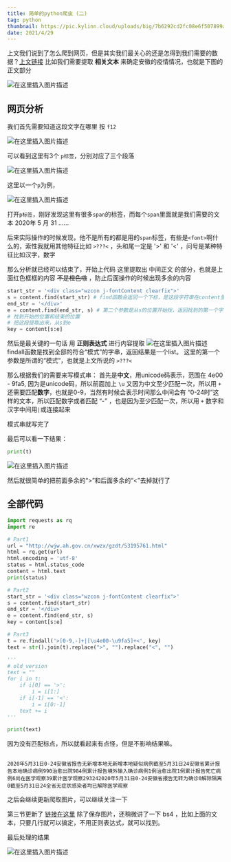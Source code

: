 ```yaml
---
title: 简单的python爬虫 (二)
tag: python
thumbnail: https://pic.kylinn.cloud/uploads/big/7b6292cd2fc08e6f507899a02d5d580f.jpg
date: 2021/4/29
---
```


上文我们说到了怎么爬到网页，但是其实我们最关心的还是怎得到我们需要的数据？[上文链接](https://kylinn.cloud/2021/04/26/%E7%AE%80%E5%8D%95%E7%9A%84%E7%88%AC%E8%99%AB1)
比如我们需要提取 **相关文本** 来确定安徽的疫情情况，也就是下图的正文部分

![在这里插入图片描述](https://img-blog.csdnimg.cn/20200608105313238.png?x-oss-process=image/watermark,type_ZmFuZ3poZW5naGVpdGk,shadow_10,text_aHR0cHM6Ly9ibG9nLmNzZG4ubmV0L2t5bGluaG9sbWVz,size_16,color_FFFFFF,t_70#pic_center)

## 网页分析
我们首先需要知道这段文字在哪里
按 `f12`

![在这里插入图片描述](https://img-blog.csdnimg.cn/20200608105943100.png?x-oss-process=image/watermark,type_ZmFuZ3poZW5naGVpdGk,shadow_10,text_aHR0cHM6Ly9ibG9nLmNzZG4ubmV0L2t5bGluaG9sbWVz,size_16,color_FFFFFF,t_70#pic_center)

可以看到这里有3个 `p标签`，分别对应了三个段落

![在这里插入图片描述](https://img-blog.csdnimg.cn/20200608110249869.png?x-oss-process=image/watermark,type_ZmFuZ3poZW5naGVpdGk,shadow_10,text_aHR0cHM6Ly9ibG9nLmNzZG4ubmV0L2t5bGluaG9sbWVz,size_16,color_FFFFFF,t_70#pic_center)

这里以一个`p`为例，

![在这里插入图片描述](https://img-blog.csdnimg.cn/20200608110551247.png?x-oss-process=image/watermark,type_ZmFuZ3poZW5naGVpdGk,shadow_10,text_aHR0cHM6Ly9ibG9nLmNzZG4ubmV0L2t5bGluaG9sbWVz,size_16,color_FFFFFF,t_70#pic_center)

打开`p标签`，刚好发现这里有很多`span`的标签，而每个`span`里面就是我们需要的文本
2020年 5 月 31 ……

后来实际操作的时候发现，他不是所有的都是用的`span`标签，有些是`<font>`啊什么的，索性我就用其他特征比如
 `>???<`  ，头和尾一定是 '>' 和 '<' ，问号是某种特征比如汉字，数字

那么分析就已经可以结束了，开始上代码
这里提取出 中间正文 的部分，也就是上面红色框框的内容 ~~不是橙色嗷~~ ，防止后面操作的时候出现多余的内容
```python
start_str = '<div class="wzcon j-fontContent clearfix">'
s = content.find(start_str) # find函数会返回一个下标，是这段字符串在content里的位置
end_str = '</div>'
e = content.find(end_str, s) # 第二个参数是从s的位置开始找，返回找到的第一个字串的位置
# 找到开始的位置和结束的位置
# 把这段提取出来，从s到e
key = content[s:e]
```
然后是最关键的一句话
用 **正则表达式** 进行内容提取
![在这里插入图片描述](https://img-blog.csdnimg.cn/20200608115951292.png)
findall函数是找到全部的符合“模式”的字串，返回结果是一个list。
这里的第一个参数是所谓的“模式”，也就是上文所说的 `>???<`

那么根据我们的需要来写模式串：
首先是**中文**，用unicode码表示，范围在 4e00 - 9fa5, 因为是unicode码，所以前面加上 `\u` 又因为中文至少匹配一次，所以用 `+`
还需要匹配**数字**，也就是0-9，当然有时候会表示时间那么中间会有 “0-24时”这样的文本，所以匹配数字或者匹配 “-” ，也是因为至少匹配一次，所以用 `+`
数字和汉字中间用`|`或连接起来

模式串就写完了

最后可以看一下结果：
```python
print(t)
```
![在这里插入图片描述](https://img-blog.csdnimg.cn/20200608121148447.png)

然后就很简单的把前面多余的“>”和后面多余的“<”去掉就行了

## 全部代码

```python
import requests as rq
import re

# Part1
url = "http://wjw.ah.gov.cn/xwzx/gzdt/53195761.html"
html = rq.get(url)
html.encoding = 'utf-8'
status = html.status_code
content = html.text
print(status)

# Part2
start_str = '<div class="wzcon j-fontContent clearfix">'
s = content.find(start_str)
end_str = '</div>'
e = content.find(end_str, s)
key = content[s:e]

# Part3
t = re.findall('>[0-9,-]+|[\u4e00-\u9fa5]+<', key)
text = str().join(t).replace(">", "").replace("<", "")

'''
# old_version
text = ""
for i in t:
    if i[0] == '>':
        i = i[1:]
    if i[-1] == '<':
        i = i[0:-1]
    text += i
'''

print(text)
```
因为没有匹配标点，所以就看起来有点怪，但是不影响结果嘛。
```

2020年5月31日0-24安徽省报告无新增本地无新增本地疑似病例截至5月31日24安徽省累计报告本地确诊病例990治愈出院984例累计报告境外输入确诊病例1例治愈出院1例累计报告死亡病例6尚在医学观察39累计医学观察293242020年5月31日0-24安徽省报告无转为确诊0解除隔离0截至5月31日24全省无症状感染者均已解除医学观察

```
之后会继续更新爬取图片，可以继续关注一下

第三节更新了 [链接在这里](https://blog.csdn.net/kylinholmes/article/details/106696312)
除了保存图片，还稍微讲了一下 bs4 ，比如上面的文本，只要几行就可以搞定，不用正则表达式，就可以找到。

最后处理的结果

![在这里插入图片描述](https://img-blog.csdnimg.cn/20200619180635774.png)